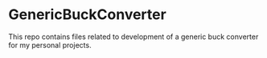 # GenericBuckConverter
This repo contains files related to development of a generic buck converter for my personal projects. 
